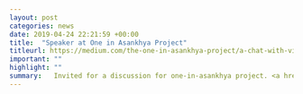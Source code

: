 ```yaml
---
layout: post
categories: news
date: 2019-04-24 22:21:59 +00:00
title:  "Speaker at One in Asankhya Project"
titleurl: https://medium.com/the-one-in-asankhya-project/a-chat-with-vidhi-jain-1150d4d57fa0
important: ""
highlight: ""
summary:   Invited for a discussion for one-in-asankhya project. <a href=https://medium.com/the-one-in-asankhya-project/a-chat-with-vidhi-jain-1150d4d57fa0> Blogpost</a> <br><br><center><iframe width="480" height="280" src="https://www.youtube.com/embed/0dQBeHxKVl0" title="YouTube video player" frameborder="1" allow="accelerometer; autoplay; clipboard-write; encrypted-media; gyroscope; picture-in-picture" allowfullscreen></iframe></center>
---
```

